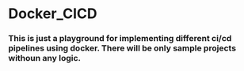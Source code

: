 # Docker_CICD

### This is just a playground for implementing different ci/cd pipelines using docker. There will be only sample projects withoun any logic.
